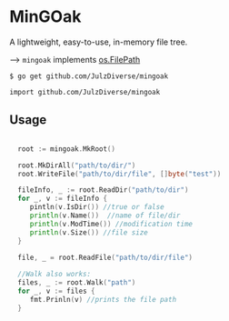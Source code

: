 # MinGOak

A lightweight, easy-to-use, in-memory file tree. 

--> `mingoak` implements [os.FilePath](https://golang.org/pkg/os/#FileInfo)

```
$ go get github.com/JulzDiverse/mingoak
```

```
import github.com/JulzDiverse/mingoak  
```

## Usage

```go

  root := mingoak.MkRoot()

  root.MkDirAll("path/to/dir/")
  root.WriteFile("path/to/dir/file", []byte("test"))

  fileInfo, _ := root.ReadDir("path/to/dir")
  for _, v := fileInfo {
     pintln(v.IsDir()) //true or false
     println(v.Name())  //name of file/dir
     println(v.ModTime()) //modification time
     println(v.Size()) //file size
  }

  file, _ = root.ReadFile("path/to/dir/file")
  
  //Walk also works:
  files, _ := root.Walk("path")
  for _, v := files {
     fmt.Prinln(v) //prints the file path
  }
```



